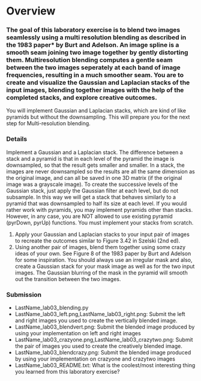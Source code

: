 # Overview

### The goal of this laboratory exercise is to blend two images seamlessly using a multi resolution blending as described in the 1983 paper* by Burt and Adelson. An image spline is a smooth seam joining two image together by gently distorting them. Multiresolution blending computes a gentle seam between the two images seperately at each band of image frequencies, resulting in a much smoother seam. You are to create and visualize the Gaussian and Laplacian stacks of the input images, blending together images with the help of the completed stacks, and explore creative outcomes.

You will implement Gaussian and Laplacian stacks, which are kind of like pyramids but without the downsampling. This will prepare you for the next step for Multi-resolution blending.

### Details

Implement a Gaussian and a Laplacian stack. The difference between a stack and a pyramid is that in each level of the pyramid the image is downsampled, so that the result gets smaller and smaller. In a stack, the images are never downsampled so the results are all the same dimension as the original image, and can all be saved in one 3D matrix (if the original image was a grayscale image). To create the successive levels of the Gaussian stack, just apply the Gaussian filter at each level, but do not subsample. In this way we will get a stack that behaves similarly to a pyramid that was downsampled to half its size at each level. If you would rather work with pyramids, you may implement pyramids other than stacks. However, in any case, you are NOT allowed to use existing pyramid (pyrDown, pyrUp) functions. You must implement your stacks from scratch.
1. Apply your Gaussian and Laplacian stacks to your input pair of images to recreate the outcomes similar to Figure 3.42 in Szelski (2nd ed).
2. Using another pair of images, blend them together using some crazy ideas of your own. See Figure 8 of the 1983 paper by Burt and Adelson for some inspiration. You should always use an irregular mask and also, create a Gaussian stack for your mask image as well as for the two input images. The Gaussian blurring of the mask in the pyramid will smooth out the transition between the two images.

### Submission
- LastName_lab03_blending.py
- LastName_lab03_left.png,LastName_lab03_right.png: Submit the left and right images you used to create the vertically blended image.
- LastName_lab03_blendvert.png: Submit the blended image produced by using your implementation on left and right images
- LastName_lab03_crazyone.png,LastName_lab03_crazytwo.png: Submit the pair of images you used to create the creatively blended image.
- LastName_lab03_blendcrazy.png: Submit the blended image produced by using your implementation on crazyone and crazytwo images
- LastName_lab03_README.txt: What is the coolest/most interesting thing you learned from this laboratory exercise?